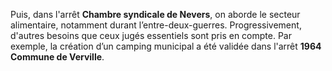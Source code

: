 Puis, dans l'arrêt **Chambre syndicale de Nevers**, on aborde le secteur alimentaire, notamment durant l’entre-deux-guerres. Progressivement, d'autres besoins que ceux jugés essentiels sont pris en compte. Par exemple, la création d’un camping municipal a été validée dans l'arrêt **1964 Commune de Verville**.
